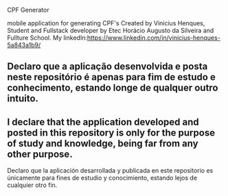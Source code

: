 CPF Generator

mobile application for generating CPF's Created by Vinicius Henques, Student and Fullstack developer by Etec Horácio Augusto da Silveira and Fullture School. My linkedIn:https://www.linkedin.com/in/vinicius-henques-5a843a1b9/

Declaro que a aplicação desenvolvida e posta neste repositório é apenas para fim de estudo e conhecimento, estando longe de qualquer outro intuito.
-
I declare that the application developed and posted in this repository is only for the purpose of study and knowledge, being far from any other purpose.
-
Declaro que la aplicación desarrollada y publicada en este repositorio es únicamente para fines de estudio y conocimiento, estando lejos de cualquier otro fin.
